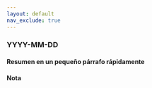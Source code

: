 ```yaml
---
layout: default
nav_exclude: true
---
```

### YYYY-MM-DD

#### Resumen en un pequeño párrafo rápidamente

#### Nota